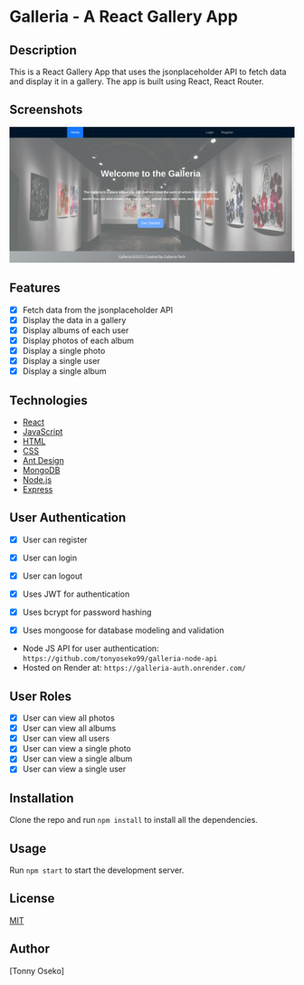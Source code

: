 # Galleria - A React Gallery App

## Description

This is a React Gallery App that uses the jsonplaceholder API to fetch data and display it in a gallery. The app is built using React, React Router.

## Screenshots

![Galleria](/src/Assets/screenshot.png "Galleria")

## Features

- [x] Fetch data from the jsonplaceholder API
- [x] Display the data in a gallery
- [x] Display albums of each user
- [x] Display photos of each album
- [x] Display a single photo
- [x] Display a single user
- [x] Display a single album

## Technologies

- [React](https://reactjs.org/)
- [JavaScript](https://www.javascript.com/)
- [HTML](https://html.com/)
- [CSS](https://www.w3.org/Style/CSS/Overview.en.html)
- [Ant Design](https://ant.design/)
- [MongoDB](https://www.mongodb.com/)
- [Node.js](https://nodejs.org/en/)
- [Express](https://expressjs.com/)

## User Authentication

- [x] User can register
- [x] User can login
- [x] User can logout

- [x] Uses JWT for authentication
- [x] Uses bcrypt for password hashing
- [x] Uses mongoose for database modeling and validation

- Node JS API for user authentication: `https://github.com/tonyoseko99/galleria-node-api`
- Hosted on Render at: `https://galleria-auth.onrender.com/`

## User Roles

- [x] User can view all photos
- [x] User can view all albums
- [x] User can view all users
- [x] User can view a single photo
- [x] User can view a single album
- [x] User can view a single user

## Installation

Clone the repo and run `npm install` to install all the dependencies.

## Usage

Run `npm start` to start the development server.

## License

[MIT](https://choosealicense.com/licenses/mit/)

## Author

[Tonny Oseko]
